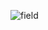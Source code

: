 ![field](https://user-images.githubusercontent.com/5750408/167296658-64a4cf1f-bfe9-48ea-a386-889b462bffbd.jpg)
